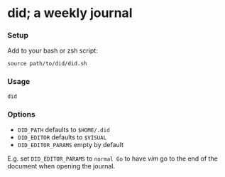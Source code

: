 # did; a weekly journal

### Setup

Add to your bash or zsh script:

```
source path/to/did/did.sh
```

### Usage

```
did
```

### Options

* `DID_PATH` defaults to `$HOME/.did`
* `DID_EDITOR` defaults to `$VISUAL`
* `DID_EDITOR_PARAMS` empty by default

E.g. set `DID_EDITOR_PARAMS` to `normal Go` to have *vim* go to the end of the
document when opening the journal.
